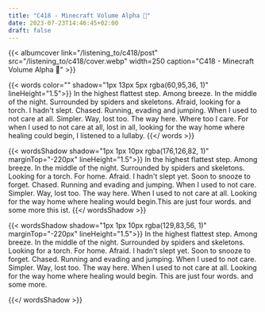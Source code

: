 ```yaml
---
title: "C418 - Minecraft Volume Alpha 🐐"
date: 2023-07-23T14:46:45+02:00
draft: false
---
```


{{< albumcover
    link="/listening_to/c418/post"
    src="/listening_to/c418/cover.webp"
    width=250
    caption="C418 - Minecraft Volume Alpha 🐐"
    >}}

{{< words color="" shadow="1px 13px 5px rgba(60,95,36, 1)" lineHeight="1.5">}}
In the highest flattest step. Among breeze. In the middle of the night. Surrounded by spiders and skeletons. Afraid, looking for a torch. I hadn't slept. Chased. Running, evading and jumping. When I used to not care at all. Simpler. Way, lost too. The way here. Where too I care. For when I used to not care at all, lost in all, looking for the way home where healing could begin, I listened to a lullaby.
{{</ words >}}

{{< wordsShadow shadow="1px 1px 10px rgba(176,126,82, 1)" marginTop="-220px" lineHeight="1.5">}}
In the highest flattest step. Among breeze. In the middle of the night. Surrounded by spiders and skeletons. Looking for a torch. For home. Afraid. I hadn't slept yet. Soon to snooze to forget. Chased. Running and evading and jumping. When I used to not care. Simpler. Way, lost too. The way here. When I used to not care at all. Looking for the way home where healing would begin.This are just four words. and some more this ist.
{{</ wordsShadow >}}

{{< wordsShadow shadow="1px 1px 10px rgba(129,83,56, 1)" marginTop="-220px" lineHeight="1.5">}}
In the highest flattest step. Among breeze. In the middle of the night. Surrounded by spiders and skeletons. Looking for a torch. For home. Afraid. I hadn't slept yet. Soon to snooze to forget. Chased. Running and evading and jumping. When I used to not care. Simpler. Way, lost too. The way here. When I used to not care at all. Looking for the way home where healing would begin. This are just four words. and some more. 

{{</ wordsShadow >}}
